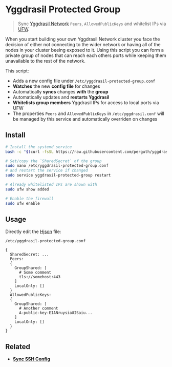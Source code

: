 # Yggdrasil Protected Group

> Sync [Yggdrasil Network](https://yggdrasil-network.github.io/) `Peers`, `AllowedPublicKeys` and whitelist IPs via [UFW](https://manpages.ubuntu.com/manpages/bionic/en/man8/ufw.8.html).

When you start building your own Yggdrasil Network cluster you face the decision of either not connecting to the wider network or having all of the nodes in your cluster beeing exposed to it. Using this script you can form a private group of nodes that can reach each others ports while keeping them unavailable to the rest of the network.

This script:

- Adds a new config file under `/etc/yggdrasil-protected-group.conf`
- **Watches** the new **config file** for changes
- Automatically **syncs** changes **with** the **group**
- Automatically updates and **restarts Yggdrasil**
- **Whitelists group members** Yggdrasil IPs for access to local ports via UFW
- The properties `Peers` and `AllowedPublicKeys` in `/etc/yggdrasil.conf` will be managed by this service and automatically overriden on changes

## Install

```bash
# Install the systemd service
bash -c "$(curl -fsSL https://raw.githubusercontent.com/perguth/yggdrasil-protected-group/main/setup.sh)"

# Set/copy the `SharedSecret` of the group
sudo nano /etc/yggdrasil-protected-group.conf
# and restart the service if changed
sudo service yggdrasil-protected-group restart

# Already whitelisted IPs are shown with
sudo ufw show added

# Enable the firewall
sudo ufw enable
```

## Usage

Directly edit the [Hjson](https://hjson.github.io/) file:

`/etc/yggdrasil-protected-group.conf`
```
{
  SharedSecret: ...
  Peers:
  {
    GroupShared: [
      # Some comment
      tls://somehost:443
    ]
    LocalOnly: []
  }
  AllowedPublicKeys:
  {
    GroupShared: [
      # Another comment
      A-public-key-EIANruysiaUISaiu...
    ]
    LocalOnly: []
  }
}
```

## Related

- **[Sync SSH Config](https://github.com/perguth/sync-ssh-config)**
